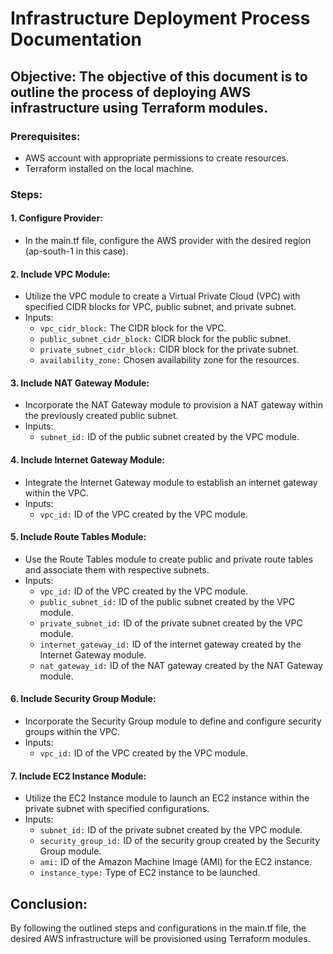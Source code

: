 # Infrastructure Deployment Process Documentation

## Objective: The objective of this document is to outline the process of deploying AWS infrastructure using Terraform modules.

### Prerequisites:

- AWS account with appropriate permissions to create resources.
- Terraform installed on the local machine.

### Steps:

#### 1. Configure Provider:

- In the main.tf file, configure the AWS provider with the desired region (ap-south-1 in this case).

#### 2. Include VPC Module:

- Utilize the VPC module to create a Virtual Private Cloud (VPC) with specified CIDR blocks for VPC, public subnet, and private subnet.
- Inputs:
  - `vpc_cidr_block:` The CIDR block for the VPC.
  - `public_subnet_cidr_block:` CIDR block for the public subnet.
  - `private_subnet_cidr_block:` CIDR block for the private subnet.
  - `availability_zone:` Chosen availability zone for the resources.

#### 3. Include NAT Gateway Module:

- Incorporate the NAT Gateway module to provision a NAT gateway within the previously created public subnet.
- Inputs:
  - `subnet_id:` ID of the public subnet created by the VPC module.

#### 4. Include Internet Gateway Module:

- Integrate the Internet Gateway module to establish an internet gateway within the VPC.
- Inputs:
  - `vpc_id:` ID of the VPC created by the VPC module.
  
#### 5. Include Route Tables Module:

- Use the Route Tables module to create public and private route tables and associate them with respective subnets.
- Inputs:
  - `vpc_id:` ID of the VPC created by the VPC module.
  - `public_subnet_id:` ID of the public subnet created by the VPC module.
  - `private_subnet_id:` ID of the private subnet created by the VPC module.
  - `internet_gateway_id:` ID of the internet gateway created by the Internet Gateway module.
  - `nat_gateway_id:` ID of the NAT gateway created by the NAT Gateway module.
  
#### 6. Include Security Group Module:

- Incorporate the Security Group module to define and configure security groups within the VPC.
- Inputs:
  - `vpc_id:` ID of the VPC created by the VPC module.
  
#### 7. Include EC2 Instance Module:

- Utilize the EC2 Instance module to launch an EC2 instance within the private subnet with specified configurations.
- Inputs:
  - `subnet_id:` ID of the private subnet created by the VPC module.
  - `security_group_id:` ID of the security group created by the Security Group module.
  - `ami:` ID of the Amazon Machine Image (AMI) for the EC2 instance.
  - `instance_type:` Type of EC2 instance to be launched.

## Conclusion:
By following the outlined steps and configurations in the main.tf file, the desired AWS infrastructure will be provisioned using Terraform modules.
